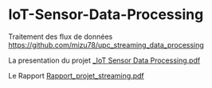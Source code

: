 # IoT-Sensor-Data-Processing
Traitement des flux de données https://github.com/mizu78/upc_streaming_data_processing

La presentation du projet [_IoT Sensor Data Processing.pdf](https://github.com/kasdi-sarah/IoT-Sensor-Data-Processing/blob/main/_IoT%20Sensor%20Data%20Processing.pdf) <br>

Le Rapport [Rapport_projet_streaming.pdf](https://github.com/kasdi-sarah/IoT-Sensor-Data-Processing/blob/main/Rapport_projet_streaming.pdf) <br>
